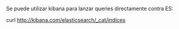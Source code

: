 Se puede utilizar kibana para lanzar queries directamente contra ES:

curl http://kibana.com/elasticsearch/_cat/indices

